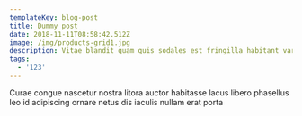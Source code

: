 ```yaml
---
templateKey: blog-post
title: Dummy post
date: 2018-11-11T08:58:42.512Z
image: /img/products-grid1.jpg
description: Vitae blandit quam quis sodales est fringilla habitant varius risus
tags:
  - '123'
---
```

Curae congue nascetur nostra litora auctor habitasse lacus libero phasellus leo id adipiscing ornare netus dis iaculis nullam erat porta
